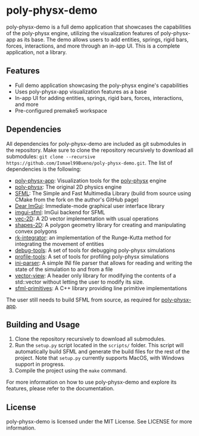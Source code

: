 # poly-physx-demo

poly-physx-demo is a full demo application that showcases the capabilities of the poly-physx engine, utilizing the visualization features of poly-physx-app as its base. The demo allows users to add entities, springs, rigid bars, forces, interactions, and more through an in-app UI. This is a complete application, not a library.

## Features

- Full demo application showcasing the poly-physx engine's capabilities
- Uses poly-physx-app visualization features as a base
- In-app UI for adding entities, springs, rigid bars, forces, interactions, and more
- Pre-configured premake5 workspace

## Dependencies

All dependencies for poly-physx-demo are included as git submodules in the repository. Make sure to clone the repository recursively to download all submodules: `git clone --recursive https://github.com/Ismael99Bueno/poly-physx-demo.git`. The list of dependencies is the following:

- [poly-physx-app](https://github.com/Ismael99Bueno/poly-physx-app): Visualization tools for the [poly-physx](https://github.com/Ismael99Bueno/poly-physx) engine
- [poly-physx](https://github.com/Ismael99Bueno/poly-physx): The original 2D physics engine
- [SFML](https://github.com/Ismael99Bueno/SFML): The Simple and Fast Multimedia Library (build from source using CMake from the fork on the author's GitHub page)
- [Dear ImGui](https://github.com/Ismael99Bueno/imgui): Immediate-mode graphical user interface library
- [imgui-sfml](https://github.com/Ismael99Bueno/imgui-sfml): ImGui backend for SFML
- [vec-2D](https://github.com/Ismael99Bueno/vec-2D): A 2D vector implementation with usual operations
- [shapes-2D](https://github.com/Ismael99Bueno/shapes-2D): A polygon geometry library for creating and manipulating convex polygons
- [rk-integrator](https://github.com/Ismael99Bueno/rk-integrator): an implementation of the Runge-Kutta method for integrating the movement of entities
- [debug-tools](https://github.com/Ismael99Bueno/debug-tools): A set of tools for debugging poly-physx simulations
- [profile-tools](https://github.com/Ismael99Bueno/profile-tools): A set of tools for profiling poly-physx simulations
- [ini-parser](https://github.com/Ismael99Bueno/ini-parser): A simple INI file parser that allows for reading and writing the state of the simulation to and from a file
- [vector-view](https://github.com/Ismael99Bueno/vector-view): A header only library for modifying the contents of a std::vector without letting the user to modify its size.
- [sfml-primitives](https://github.com/Ismael99Bueno/sfml-primitives): A C++ library providing line primitive implementations

The user still needs to build SFML from source, as required for [poly-physx-app](https://github.com/Ismael99Bueno/poly-physx-app).

## Building and Usage

1. Clone the repository recursively to download all submodules.
2. Run the `setup.py` script located in the `scripts/` folder. This script will automatically build SFML and generate the build files for the rest of the project. Note that `setup.py` currently supports MacOS, with Windows support in progress.
3. Compile the project using the `make` command.

For more information on how to use poly-physx-demo and explore its features, please refer to the documentation.

## License

poly-physx-demo is licensed under the MIT License. See LICENSE for more information.
